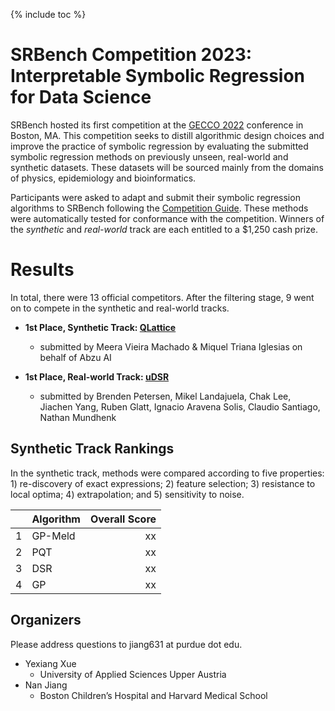 <style>
img {
    height: 100px;
    margin: 5px;
}
</style>

{% include toc %}

# SRBench Competition 2023: Interpretable Symbolic Regression for Data Science


SRBench hosted its first competition at the [GECCO 2022](https://gecco-2022.sigevo.org/) conference in Boston, MA. 
This competition seeks to distill algorithmic design choices and improve the practice of symbolic regression by evaluating the submitted symbolic regression methods on previously unseen, real-world and synthetic datasets. 
These datasets will be sourced mainly from the domains of physics, epidemiology and bioinformatics.

Participants were asked to adapt and submit their symbolic regression algorithms to SRBench following the [Competition Guide](/srbench/competition-guide/).
These methods were automatically tested for conformance with the competition.
Winners of the *synthetic* and *real-world* track are each entitled to a $1,250 cash prize.  

# Results

In total, there were 13 official competitors. 
After the filtering stage, 9 went on to compete in the synthetic and real-world tracks. 

- **1st Place, Synthetic Track: [QLattice](https://docs.abzu.ai/)**
    - submitted by Meera Vieira Machado & Miquel Triana Iglesias on behalf of Abzu AI

- **1st Place, Real-world Track: [uDSR](https://github.com/brendenpetersen/deep-symbolic-optimization)**
    - submitted by Brenden Petersen,  Mikel Landajuela, Chak Lee, Jiachen Yang, Ruben Glatt, Ignacio Aravena Solis, Claudio Santiago, Nathan Mundhenk

## Synthetic Track Rankings

In the synthetic track, methods were compared according to five properties: 1) re-discovery of exact expressions; 2) feature selection; 3) resistance to local optima; 4) extrapolation; and 5) sensitivity to noise. 

|    | Algorithm     |   Overall Score |
|---:|:--------------|--------------:|
|  1 | GP-Meld         |          xx |
|  2 | PQT          |          xx |
|  3 | DSR |          xx |
|  4 | GP           |          xx |





## Organizers

Please address questions to jiang631 at purdue dot edu. 

- Yexiang Xue
    - University of Applied Sciences Upper Austria
- Nan Jiang
    - Boston Children’s Hospital and Harvard Medical School

<!-- # Sponsors

<a href="http://www.chip.org" ><img style="float:center;" src="../assets/images/chip-logo_0.png"></a>
<a href="http://www.chip.org" ><img style="float:center; height:60px;" src="../assets/images/bch-hvd.png"></a>
<br>
<a href="https://heal.heuristiclab.com" ><img style="float:center;" src="../assets/images/20211004_HEAL-Logo_v7.png"></a>
<a href="https://heal.heuristiclab.com" ><img style="float:center;height:60px;" src="../assets/images/uasau.png"></a> -->
